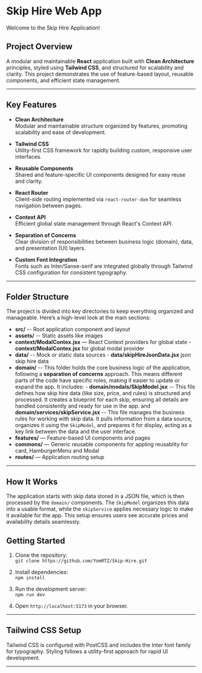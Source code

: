 # Skip Hire Web App
Welcome to the Skip Hire Application!

## Project Overview
A modular and maintainable **React** application built with **Clean Architecture** principles, styled using **Tailwind CSS**, and structured for scalability and clarity. This project demonstrates the use of feature-based layout, reusable components, and efficient state management.

---

## Key Features

- **Clean Architecture**  
  Modular and maintainable structure organized by features, promoting scalability and ease of development.

- **Tailwind CSS**  
  Utility-first CSS framework for rapidly building custom, responsive user interfaces.

- **Reusable Components**  
  Shared and feature-specific UI components designed for easy reuse and clarity.

- **React Router**  
  Client-side routing implemented via `react-router-dom` for seamless navigation between pages.

- **Context API**  
  Efficient global state management through React's Context API.

- **Separation of Concerns**  
  Clear division of responsibilities between business logic (domain), data, and presentation (UI) layers.

- **Custom Font Integration**  
  Fonts such as Inter/Sanse-serif are integrated globally through Tailwind CSS configuration for consistent typography.

---

## Folder Structure
The project is divided into key directories to keep everything organized and manageable. Here’s a high-level look at the main sections:
- **src/** -- Root application component and layout  
- **assets/** -- Static assets like images  
- **context/ModalContex.jsx** — React Context providers for global state - **context/ModalContex.jsx** for global modal provider   
- **data/** -- Mock or static data sources - **data/skipHireJsonData.jsx** json skip hire data
- **domain/** -- This folder holds the core business logic of the application, following a **separation of concerns** approach. This means different parts of the code have specific roles, making it easier to update or expand the app. It includes: - **domain/modals/SkipModel.jsx** -- This file defines how skip hire data (like size, price, and rules) is structured and processed. It creates a blueprint for each skip, ensuring all details are handled consistently and ready for use in the app. and **domain/services/skipService.jsx** -- This file manages the business rules for working with skip data. It pulls information from a data source, organizes it using the `SkipModel`, and prepares it for display, acting as a key link between the data and the user interface. 
- **features/** — Feature-based UI components and pages  
- **commons/** — Generic reusable components for appling reusablity for card, HamburgerMenu and Modal 
- **routes/** — Application routing setup  
---
## How It Works

The application starts with skip data stored in a JSON file, which is then processed by the `domain/` components. The `SkipModel` organizes this data into a usable format, while the `skipService` applies necessary logic to make it available for the app. This setup ensures users see accurate prices and availability details seamlessly.
## Getting Started

1. Clone the repository:  
   `git clone https://github.com/YomRTZ/Skip-Hire.git`

2. Install dependencies:  
   `npm install`

3. Run the development server:  
   `npm run dev`

4. Open `http://localhost:5173` in your browser.

---

## Tailwind CSS Setup

Tailwind CSS is configured with PostCSS and includes the Inter font family for typography. Styling follows a utility-first approach for rapid UI development.

---
